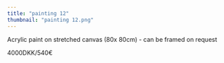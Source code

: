 ```yaml
---
title: "painting 12"
thumbnail: "painting 12.png"
---
```

Acrylic paint on stretched canvas (80x 80cm) - can be framed on request


4000DKK/540€